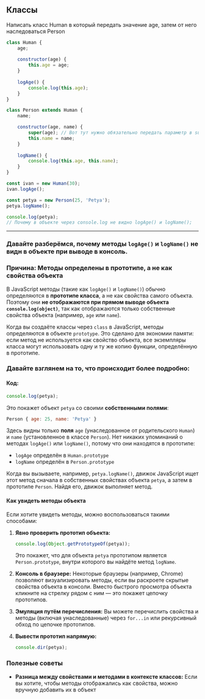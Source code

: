 ## Классы
Написать класс Human в который передать значение age, затем от него наследоваться Person
```javascript
class Human {
    age;
    
    constructor(age) {
        this.age = age;
    }
    
    logAge() {
        console.log(this.age);
    }
}

class Person extends Human {
    name;

    constructor(age, name) {
        super(age); // Вот тут нужно обязательно передать параметр в super
        this.name = name;
    }
    
    logName() {
        console.log(this.age, this.name);
    }
}

const ivan = new Human(30);
ivan.logAge();

const petya = new Person(25, 'Petya');
petya.logName();

console.log(petya);
// Почему в объекте через console.log не видно logAge() и logName();
```
---

### Давайте разберёмся, почему методы `logAge()` и `logName()` не видн в объекте при выводе в консоль.
### Причина: Методы определены в прототипе, а не как свойства объекта

В JavaScript методы (такие как `logAge()` и `logName()`) обычно определяются в **прототипе класса**, а не как свойства самого объекта. Поэтому они **не отображаются при прямом выводе объекта `console.log(object)`**, так как отображаются только собственные свойства объекта (например, `age` или `name`).

Когда вы создаёте классы через `class` в JavaScript, методы определяются в объекте `prototype`. Это сделано для экономии памяти: если метод не используется как свойство объекта, все экземпляры класса могут использовать одну и ту же копию функции, определённую в прототипе.

### Давайте взглянем на то, что происходит более подробно:

#### Код:
```javascript
console.log(petya);
```

Это покажет объект `petya` со своими **собственными полями**:
```javascript
Person { age: 25, name: 'Petya' } 
```

Здесь видны только **поля** `age` (унаследованное от родительского `Human`) и `name` (установленное в классе `Person`). Нет никаких упоминаний о методах `logAge()` или `logName()`, потому что они находятся в прототипе:

- `logAge` определён в `Human.prototype`
- `logName` определён в `Person.prototype`

Когда вы вызываете, например, `petya.logName()`, движок JavaScript ищет этот метод сначала в собственных свойствах объекта `petya`, а затем в прототипе `Person`. Найдя его, движок выполняет метод.

#### Как увидеть методы объекта

Если хотите увидеть методы, можно воспользоваться такими способами:

1. **Явно проверить прототип объекта:**
   ```javascript
   console.log(Object.getPrototypeOf(petya));
   ```
   Это покажет, что для объекта `petya` прототипом является `Person.prototype`, внутри которого вы найдёте метод `logName`.

2. **Консоль в браузере:**
   Некоторые браузеры (например, Chrome) позволяют визуализировать методы, если вы раскроете скрытые свойства объекта в консоли. Вместо быстрого просмотра объекта кликните на стрелку рядом с ним — это покажет цепочку прототипов.

3. **Эмуляция путём перечисления:**
   Вы можете перечислить свойства и методы (включая унаследованные) через `for...in` или рекурсивный обход по цепочке прототипов.

4. **Вывести прототип напрямую:**
   ```javascript
   console.dir(petya);
   ```

### Полезные советы

- **Разница между свойствами и методами в контексте классов:**
  Если вы хотите, чтобы методы отображались как свойства, можно вручную добавить их в объект